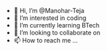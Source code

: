 - 👋 Hi, I’m @Manohar-Teja
- 👀 I’m interested in coding
- 🌱 I’m currently learning BTech
- 💞️ I’m looking to collaborate on 
- 📫 How to reach me ...

<!---
Manohar-Teja/Manohar-Teja is a ✨ special ✨ repository because its `README.md` (this file) appears on your GitHub profile.
You can click the Preview link to take a look at your changes.
--->
